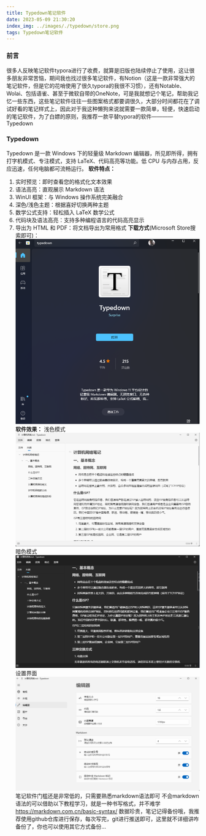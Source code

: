 ```yaml
---
title: Typedown笔记软件
date: 2023-05-09 21:30:20
index_img: ../images/./typedown/store.png
tags: Typedown笔记软件
---
```

### 前言
很多人反映笔记软件typora进行了收费，就算是旧版也陆续停止了使用，这让很多朋友非常苦恼，期间我也找过很多笔记软件，有Notion（这是一款非常强大的笔记软件，但是它的花哨使用了很久typora的我很不习惯），还有Notable、Wolai、包括语雀、甚至于微软自带的OneNote，可是我就想记个笔记，帮助我记忆一些东西，这些笔记软件往往一些图案格式都要调很久，大部分时间都花在了调试好看的笔记样式上，因此对于我这种懒狗来说就需要一款简单，轻便，快速启动的笔记软件，为了白嫖的原则，我推荐一款平替typora的软件————Typedown
### Typedown
Typedown 是一款 Windows 下的轻量级 Markdown 编辑器，所见即所得，拥有打字机模式、专注模式，支持 LaTeX、代码高亮等功能。低 CPU 与内存占用，反应迅速，任何电脑都可流畅运行。
**软件特点：**
1. 实时预览：即时查看您的格式化文本效果
2. 语法高亮：直观展示 Markdown 语法
3. WinUI 框架：与 Windows 操作系统完美融合
4. 深色/浅色主题：根据喜好切换两种主题
5. 数学公式支持：轻松插入 LaTeX 数学公式
6. 代码块及语法高亮：支持多种编程语言的代码高亮显示
7. 导出为 HTML 和 PDF：将文档导出为常用格式
**下载方式**(Microsoft Store搜索即可)：
![](../images/./typedown/store.png)
**软件效果：**
浅色模式
![](../images/./typedown/type.png)
暗色模式
![](../images/./typedown/down.png)
设置界面
![](../images/./typedown/setting.png)
笔记软件门槛还是非常低的，只需要熟悉markdown语法即可
不会markdown语法的可以借助以下教程学习，就是一种书写格式，并不难学
https://markdown.com.cn/basic-syntax/
数据珍贵，笔记记得备份哦，我推荐使用github仓库进行保存，每次写完，git进行推送即可，这里就不详细讲咋备份了，你也可以使用其它方式备份...